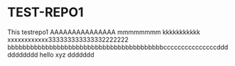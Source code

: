 # TEST-REPO1
This testrepo1
AAAAAAAAAAAAAAA mmmmmmmm kkkkkkkkkkk xxxxxxxxxxxx333333333333332222222
bbbbbbbbbbbbbbbbbbbbbbbbbbbbbbbbbbbbbbbbbcccccccccccccccddddddddddd
hello xyz
ddddddd
